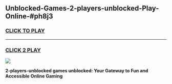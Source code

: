 
## Unblocked-Games-2-players-unblocked-Play-Online-#ph8j3
<h3>
<a href="https://premium.freeplayer.one?title=2-players-unblocked&ref=24F">CLICK TO PLAY</a></h3>
<hr>

<h3>
<a href="https://premium.freeplayer.one?title=2-players-unblocked&ref=24F">CLICK 2 PLAY</a>
  
</h3>

<a href="https://premium.freeplayer.one?title=2-players-unblocked&ref=24F/"><img src="https://clearcache.store/games.png"></a>


**2-players-unblocked games unblocked: Your Gateway to Fun and Accessible Online Gaming**

